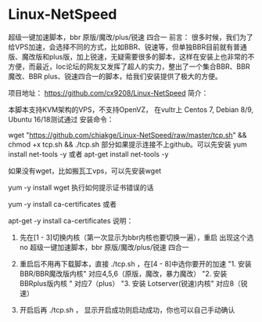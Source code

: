 # Linux-NetSpeed 
超级一键加速脚本，bbr 原版/魔改/plus/锐速 四合一
前言：
很多时候，我们为了给VPS加速，会选择不同的方式，比如BBR、锐速等，但单独BBR目前就有普通版、魔改版和plus版，加上锐速，无疑需要很多的脚本，这样在安装上也非常的不方便，而最近，loc论坛的网友又发挥了超人的实力，整出了一个集合BBR、BBR魔改、BBR plus、锐速四合一的脚本，给我们安装提供了极大的方便。

项目地址：
https://github.com/cx9208/Linux-NetSpeed
简介：

本脚本支持KVM架构的VPS，不支持OpenVZ，
在vultr上 Centos 7, Debian 8/9, Ubuntu 16/18测试通过
安装命令：

wget "https://github.com/chiakge/Linux-NetSpeed/raw/master/tcp.sh" && chmod +x tcp.sh && ./tcp.sh
部分如果提示连接不上github。可以先安装
yum install net-tools -y  或者 apt-get install net-tools -y

如果没有wget，比如搬瓦工vps，可以先安装wget

yum -y install wget
执行如何提示证书错误的话

yum -y install ca-certificates
或者

apt-get -y install ca-certificates
说明：
1. 先在[1 - 3]切换内核（第一次显示为bbr内核也要切换一遍），重启
出现这个选no
超级一键加速脚本，bbr 原版/魔改/plus/锐速 四合一

2. 重启后不用再下载脚本，直接 ./tcp.sh ，在[4 - 8]中选你要开的加速
"1. 安装 BBR/BBR魔改版内核"        对应4,5,6（原版，魔改，暴力魔改）
"2. 安装 BBRplus版内核 "                对应7（plus）
"3. 安装 Lotserver(锐速)内核"        对应8（锐速）

3. 开启后再 ./tcp.sh  ， 显示开启成功则启动成功，你也可以自己手动确认
